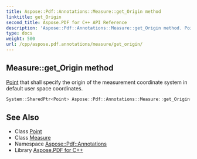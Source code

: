 ```yaml
---
title: Aspose::Pdf::Annotations::Measure::get_Origin method
linktitle: get_Origin
second_title: Aspose.PDF for C++ API Reference
description: 'Aspose::Pdf::Annotations::Measure::get_Origin method. Point that shall specify the origin of the measurement coordinate system in default user space coordinates in C++.'
type: docs
weight: 500
url: /cpp/aspose.pdf.annotations/measure/get_origin/
---
```

## Measure::get_Origin method


[Point](../../../aspose.pdf/point/) that shall specify the origin of the measurement coordinate system in default user space coordinates.

```cpp
System::SharedPtr<Point> Aspose::Pdf::Annotations::Measure::get_Origin()
```

## See Also

* Class [Point](../../../aspose.pdf/point/)
* Class [Measure](../)
* Namespace [Aspose::Pdf::Annotations](../../)
* Library [Aspose.PDF for C++](../../../)
